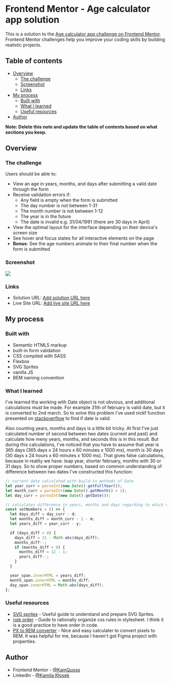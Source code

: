 # Frontend Mentor - Age calculator app solution

This is a solution to the [Age calculator app challenge on Frontend Mentor](https://www.frontendmentor.io/challenges/age-calculator-app-dF9DFFpj-Q). Frontend Mentor challenges help you improve your coding skills by building realistic projects. 

## Table of contents

- [Overview](#overview)
  - [The challenge](#the-challenge)
  - [Screenshot](#screenshot)
  - [Links](#links)
- [My process](#my-process)
  - [Built with](#built-with)
  - [What I learned](#what-i-learned)
  - [Useful resources](#useful-resources)
- [Author](#author)

**Note: Delete this note and update the table of contents based on what sections you keep.**

## Overview

### The challenge

Users should be able to:

- View an age in years, months, and days after submitting a valid date through the form
- Receive validation errors if:
  - Any field is empty when the form is submitted
  - The day number is not between 1-31
  - The month number is not between 1-12
  - The year is in the future
  - The date is invalid e.g. 31/04/1991 (there are 30 days in April)
- View the optimal layout for the interface depending on their device's screen size
- See hover and focus states for all interactive elements on the page
- **Bonus**: See the age numbers animate to their final number when the form is submitted

### Screenshot

![](./assets/images/screenshot.jpg)

### Links

- Solution URL: [Add solution URL here](https://github.com/KamQuoss/age-calculator-app)
- Live Site URL: [Add live site URL here](https://kamquoss.github.io/age-calculator-app/)

## My process

### Built with

- Semantic HTML5 markup
- built-in form validation
- CSS compiled with SASS
- Flexbox
- SVG Sprites
- vanilla JS
- BEM naming convention

### What I learned

I've learned tha working with Date object is not obvious, and additional calculations must be made. For example 31th of february is valid date, but it is converted to 2nd march. So to solve this problem I've used nickf function presented on [stackoverflow](https://stackoverflow.com/a/1433119/1293256) to find if date is valid.

Also counting years, months and days is a little bit tricky. At first I've just calculated number of second between two dates (current and past) and calculate how meny years, months, and seconds this is in this result. But during this calculations, I've noticed that you have to assume that year is 365 days (365 days x 24 hours x 60 minutes x 1000 ms), month is 30 days (30 days x 24 hours x 60 minutes x 1000 ms). That gives false calculations, because in reality we have: leap year, shorter february, months with 30 or 31 days. So to show proper numbers, based on common understanding of difference between two dates I've constructed this function:

```js
// current date calculated with build-in methods of Date
let year_curr = parseInt(new Date().getFullYear());
let month_curr = parseInt(new Date().getMonth() + 1);
let day_curr = parseInt(new Date().getDate());

// calculates difference in years, months and days regarding to which day is now
const setNumbers = () => {
  let days_diff = day_curr - d;
  let months_diff = month_curr - 1 - m;
  let years_diff = year_curr - y;

  if (days_diff < 0) {
    days_diff = 31 - Math.abs(days_diff);
    months_diff--;
    if (months_diff < 0) {
      months_diff = 12 - 1;
      years_diff--;
    }
  }

  year_span.innerHTML = years_diff;
  month_span.innerHTML = months_diff;
  day_span.innerHTML = Math.abs(days_diff);
};
```

### Useful resources

- [SVG sprites](https://medium.com/@hayavuk/complete-guide-to-svg-sprites-7e202e215d34) - Useful guide to understand and prepare SVG Sprites.
- [rule order](https://9elements.com/css-rule-order/) - Guide to rationally organize css rules in stylesheet. I think it is a good practice to have order in code.
- [PX to REM converter](https://nekocalc.com/px-to-rem-converter) - Nice and easy calculater to convert pixels to REM. It was helpful for me, because I haven't got Figma project with properties.

## Author

- Frontend Mentor - [@KamQuoss](https://www.frontendmentor.io/profile/KamQuoss)
- LinkedIn - [@Kamila Kłosek](https://www.linkedin.com/in/kamila-klosek/)
